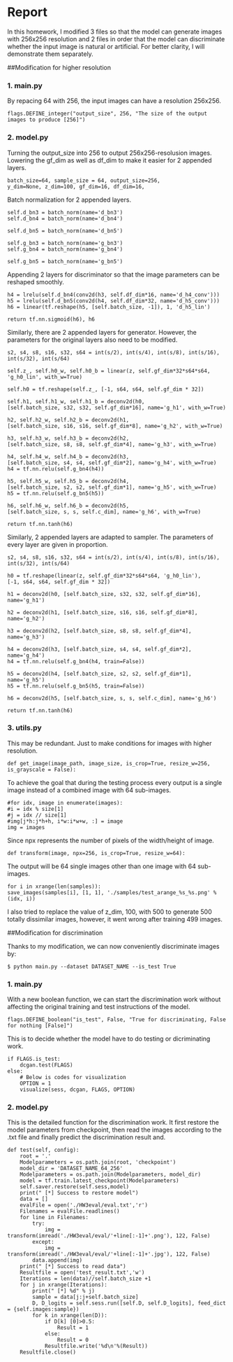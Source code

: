 # Report

In this homework, I modified 3 files so that the model can generate images with 256x256 resolution and 2 files in order that the model can discriminate whether the input image is natural or artificial. For better clarity, I will demonstrate them separately.

##Modification for higher resolution

### 1. main.py

By repacing 64 with 256, the input images can have a resolution 256x256.

    flags.DEFINE_integer("output_size", 256, "The size of the output images to produce [256]")

### 2. model.py

Turning the output_size into 256 to output 256x256-resolusion images. Lowering the gf_dim as well as df_dim to make it easier for 2 appended layers.

    batch_size=64, sample_size = 64, output_size=256,
    y_dim=None, z_dim=100, gf_dim=16, df_dim=16,

Batch normalization for 2 appended layers.

    self.d_bn3 = batch_norm(name='d_bn3')
    self.d_bn4 = batch_norm(name='d_bn4')

    self.d_bn5 = batch_norm(name='d_bn5')

    self.g_bn3 = batch_norm(name='g_bn3')
    self.g_bn4 = batch_norm(name='g_bn4')

    self.g_bn5 = batch_norm(name='g_bn5')

Appending 2 layers for discriminator so that the image parameters can be reshaped smoothly.

    h4 = lrelu(self.d_bn4(conv2d(h3, self.df_dim*16, name='d_h4_conv')))
    h5 = lrelu(self.d_bn5(conv2d(h4, self.df_dim*32, name='d_h5_conv')))
    h6 = linear(tf.reshape(h5, [self.batch_size, -1]), 1, 'd_h5_lin')

    return tf.nn.sigmoid(h6), h6

Similarly, there are 2 appended layers for generator. However, the parameters for the original layers also need to be modified.

    s2, s4, s8, s16, s32, s64 = int(s/2), int(s/4), int(s/8), int(s/16), int(s/32), int(s/64)

    self.z_, self.h0_w, self.h0_b = linear(z, self.gf_dim*32*s64*s64, 'g_h0_lin', with_w=True)

    self.h0 = tf.reshape(self.z_, [-1, s64, s64, self.gf_dim * 32])

    self.h1, self.h1_w, self.h1_b = deconv2d(h0,
    [self.batch_size, s32, s32, self.gf_dim*16], name='g_h1', with_w=True)

    h2, self.h2_w, self.h2_b = deconv2d(h1,
    [self.batch_size, s16, s16, self.gf_dim*8], name='g_h2', with_w=True)

    h3, self.h3_w, self.h3_b = deconv2d(h2,
    [self.batch_size, s8, s8, self.gf_dim*4], name='g_h3', with_w=True)

    h4, self.h4_w, self.h4_b = deconv2d(h3,
    [self.batch_size, s4, s4, self.gf_dim*2], name='g_h4', with_w=True)
    h4 = tf.nn.relu(self.g_bn4(h4))

    h5, self.h5_w, self.h5_b = deconv2d(h4,
    [self.batch_size, s2, s2, self.gf_dim*1], name='g_h5', with_w=True)
    h5 = tf.nn.relu(self.g_bn5(h5))

    h6, self.h6_w, self.h6_b = deconv2d(h5,
    [self.batch_size, s, s, self.c_dim], name='g_h6', with_w=True)

    return tf.nn.tanh(h6)

Similarly, 2 appended layers are adapted to sampler. The parameters of every layer are given in proportion.

    s2, s4, s8, s16, s32, s64 = int(s/2), int(s/4), int(s/8), int(s/16), int(s/32), int(s/64)

    h0 = tf.reshape(linear(z, self.gf_dim*32*s64*s64, 'g_h0_lin'),
    [-1, s64, s64, self.gf_dim * 32])

    h1 = deconv2d(h0, [self.batch_size, s32, s32, self.gf_dim*16], name='g_h1')

    h2 = deconv2d(h1, [self.batch_size, s16, s16, self.gf_dim*8], name='g_h2')

    h3 = deconv2d(h2, [self.batch_size, s8, s8, self.gf_dim*4], name='g_h3')

    h4 = deconv2d(h3, [self.batch_size, s4, s4, self.gf_dim*2], name='g_h4')
    h4 = tf.nn.relu(self.g_bn4(h4, train=False))

    h5 = deconv2d(h4, [self.batch_size, s2, s2, self.gf_dim*1], name='g_h5')
    h5 = tf.nn.relu(self.g_bn5(h5, train=False))

    h6 = deconv2d(h5, [self.batch_size, s, s, self.c_dim], name='g_h6')

    return tf.nn.tanh(h6)

### 3. utils.py

This may be redundant. Just to make conditions for images with higher resolution.

    def get_image(image_path, image_size, is_crop=True, resize_w=256, is_grayscale = False):

To achieve the goal that during the testing process every output is a single image instead of a combined image with 64 sub-images.

    #for idx, image in enumerate(images):
    #i = idx % size[1]
    #j = idx // size[1]
    #img[j*h:j*h+h, i*w:i*w+w, :] = image
    img = images

Since npx represents the number of pixels of the width/height of image.

    def transform(image, npx=256, is_crop=True, resize_w=64):

The output will be 64 single images other than one image with 64 sub-images.

    for i in xrange(len(samples)):
    save_images(samples[i], [1, 1], './samples/test_arange_%s_%s.png' % (idx, i))


I also tried to replace the value of z_dim, 100, with 500 to generate 500 totally dissimilar images, however, it went wrong after training 499 images.

##Modification for discrimination

Thanks to my modification, we can now conveniently discriminate images by:

    $ python main.py --dataset DATASET_NAME --is_test True

### 1. main.py

With a new boolean function, we can start the discrimination work without affecting the original training and test instructions of the model.

    flags.DEFINE_boolean("is_test", False, "True for discriminating, False for nothing [False]")

This is to decide whether the model have to do testing or dicriminating work.

    if FLAGS.is_test:
        dcgan.test(FLAGS)
    else:
        # Below is codes for visualization
        OPTION = 1
        visualize(sess, dcgan, FLAGS, OPTION)
        
### 2. model.py

This is the detailed function for the discrimination work. It first restore the model parameters from checkpoint, then read the images according to the .txt file and finally predict the discrimination result and.

    def test(self, config):
        root = '.'
        Modelparameters = os.path.join(root, 'checkpoint')
        model_dir = 'DATASET_NAME_64_256'
        Modelparameters = os.path.join(Modelparameters, model_dir)
        model = tf.train.latest_checkpoint(Modelparameters)
        self.saver.restore(self.sess,model)
        print(" [*] Success to restore model")
        data = []
        evalFile = open('./HW3eval/eval.txt','r')
        Filenames = evalFile.readlines()
        for line in Filenames:
            try:
                img = transform(imread('./HW3eval/eval/'+line[:-1]+'.png'), 122, False)
            except:
                img = transform(imread('./HW3eval/eval/'+line[:-1]+'.jpg'), 122, False)
            data.append(img)
        print(" [*] Success to read data")
        Resultfile = open('test_result.txt','w')
        Iterations = len(data)//self.batch_size +1
        for j in xrange(Iterations):
            print(" [*] %d" % j)
            sample = data[j:j+self.batch_size]
            D, D_logits = self.sess.run([self.D, self.D_logits], feed_dict = {self.images:sample})
            for k in xrange(len(D)):
                if D[k] [0]>0.5:
                    Result = 1
                else:
                    Result = 0
                Resultfile.write('%d\n'%(Result))
        Resultfile.close()

